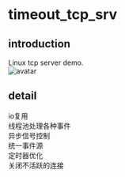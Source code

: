# timeout_tcp_srv
## introduction
Linux tcp server demo.  
![avatar](https://pic1.zhimg.com/v2-2d1937b825ccab23ecb86845c2b44944_r.jpg)
## detail
io复用  
线程池处理各种事件  
异步信号控制  
统一事件源  
定时器优化  
关闭不活跃的连接
